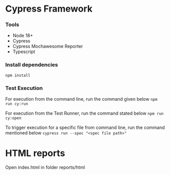 # Cypress Framework

### Tools
- Node 18+
- Cypress
- Cypress Mochawesome Reporter
- Typescript

### Install dependencies
`npm install`

### Test Execution
For execution from the command line, run the command given below
`npm run cy:run`

For execution from the Test Runner, run the command stated below
`npm run cy:open`

To trigger execution for a specific file from command line, run the command mentioned below
`cypress run --spec "<spec file path>"`

# HTML reports
Open index.html in folder reports/html

